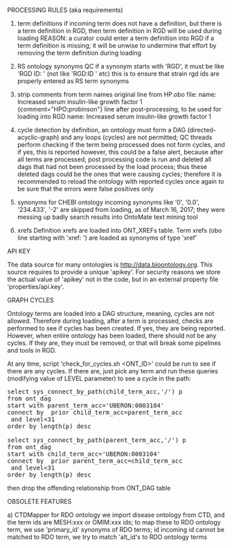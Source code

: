 PROCESSING RULES (aka requirements)

1) term definitions
  if incoming term does not have a definition, but there is a term definition in RGD,
  then term definition in RGD will be used during loading
  REASON: a curator could enter a term definition into RGD if a term definition is missing;
      it will be unwise to undermine that effort by removing the term definition during loading

2) RS ontology synonyms QC
   if a synonym starts with 'RGD', it must be like 'RGD ID: ' (not like 'RGD:ID ' etc)
   this is to ensure that strain rgd ids are properly entered as RS term synonyms

3) strip comments from term names
  original line from HP.obo file:
      name: Increased serum insulin-like growth factor 1 {comment="HPO:probinson"}
  line after post-processing, to be used for loading into RGD
      name: Increased serum insulin-like growth factor 1

4) cycle detection
  by definition, an ontology must form a DAG (directed-acyclic-graph) and any loops (cycles) are not permitted;
  QC threads perform checking if the term being processed does not form cycles, and if yes, this is reported
  however, this could be a false alert, because after all terms are processed, post processing code is run
    and deleted all dags that had not been processed by the load process; thus these deleted dags could be the ones
    that were causing cycles; therefore it is recommended to reload the ontology with reported cycles once again
    to be sure that the errors were false positives only

5) synonyms for CHEBI ontology
   incoming synonyms like '0', '0.0', '234.433', '-2' are skipped from loading, as of March 16, 2017;
   they were messing up badly search results into OntoMate text mining tool

6) xrefs
   Definition xrefs are loaded into ONT_XREFs table.
   Term xrefs (obo line starting with 'xref: ') are loaded as synonyms of type 'xref'

API KEY

The data source for many ontologies is http://data.bioontology.org.
This source requires to provide a unique 'apikey'.
For security reasons we store the actual value of 'apikey' not in the code,
but in an external property file 'properties/api.key'.

GRAPH CYCLES

Ontology terms are loaded into a DAG structure, meaning, cycles are not allowed. Therefore during loading,
after a term is processed, checks are performed to see if cycles has been created. If yes, they are being reported.
However, when entire ontology has been loaded, there should not be any cycles. If they are, they must be removed,
or that will break some pipelines and tools in RGD.

At any time, script 'check_for_cycles.sh <ONT_ID>' could be run to see if there are any cycles. If there are,
just pick any term and run these queries (modifying value of LEVEL parameter) to see a cycle in the path:

<pre>
select sys_connect_by_path(child_term_acc,'/') p
from ont_dag
start with parent_term_acc='UBERON:0003104'
connect by  prior child_term_acc=parent_term_acc
 and level<31
order by length(p) desc

select sys_connect_by_path(parent_term_acc,'/') p
from ont_dag
start with child_term_acc='UBERON:0003104'
connect by  prior parent_term_acc=child_term_acc
 and level<31
order by length(p) desc
</pre>
then drop the offending relationship from ONT_DAG table


OBSOLETE FEATURES

a) CTDMapper for RDO ontology
   we import disease ontology from CTD, and the term ids are MESH:xxx or OMIM:xxx ids;
   to map these to RDO ontology term, we use 'primary_id' synonyms of RDO terms;
   id incoming id cannot be matched to RDO term, we try to match 'alt_id's to RDO ontology terms

